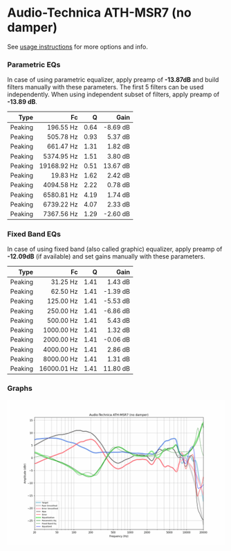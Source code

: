 # Audio-Technica ATH-MSR7 (no damper)
See [usage instructions](https://github.com/jaakkopasanen/AutoEq#usage) for more options and info.

### Parametric EQs
In case of using parametric equalizer, apply preamp of **-13.87dB** and build filters manually
with these parameters. The first 5 filters can be used independently.
When using independent subset of filters, apply preamp of **-13.89 dB**.

| Type    | Fc          |    Q | Gain     |
|--------:|------------:|-----:|---------:|
| Peaking | 196.55 Hz   | 0.64 | -8.69 dB |
| Peaking | 505.78 Hz   | 0.93 | 5.37 dB  |
| Peaking | 661.47 Hz   | 1.31 | 1.82 dB  |
| Peaking | 5374.95 Hz  | 1.51 | 3.80 dB  |
| Peaking | 19168.92 Hz | 0.51 | 13.67 dB |
| Peaking | 19.83 Hz    | 1.62 | 2.42 dB  |
| Peaking | 4094.58 Hz  | 2.22 | 0.78 dB  |
| Peaking | 6580.81 Hz  | 4.19 | 1.74 dB  |
| Peaking | 6739.22 Hz  | 4.07 | 2.33 dB  |
| Peaking | 7367.56 Hz  | 1.29 | -2.60 dB |

### Fixed Band EQs
In case of using fixed band (also called graphic) equalizer, apply preamp of **-12.09dB**
(if available) and set gains manually with these parameters.

| Type    | Fc          |    Q | Gain     |
|--------:|------------:|-----:|---------:|
| Peaking | 31.25 Hz    | 1.41 | 1.43 dB  |
| Peaking | 62.50 Hz    | 1.41 | -1.39 dB |
| Peaking | 125.00 Hz   | 1.41 | -5.53 dB |
| Peaking | 250.00 Hz   | 1.41 | -6.86 dB |
| Peaking | 500.00 Hz   | 1.41 | 5.43 dB  |
| Peaking | 1000.00 Hz  | 1.41 | 1.32 dB  |
| Peaking | 2000.00 Hz  | 1.41 | -0.06 dB |
| Peaking | 4000.00 Hz  | 1.41 | 2.86 dB  |
| Peaking | 8000.00 Hz  | 1.41 | 1.31 dB  |
| Peaking | 16000.01 Hz | 1.41 | 11.80 dB |

### Graphs
![](./Audio-Technica%20ATH-MSR7%20(no%20damper).png)